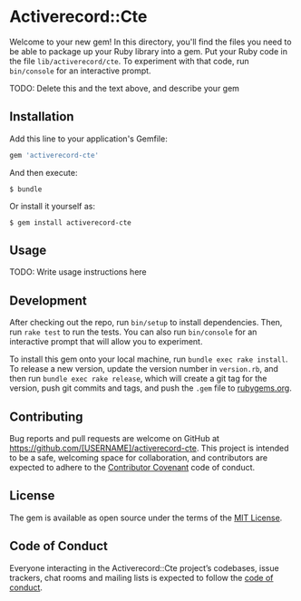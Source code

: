 # Activerecord::Cte

Welcome to your new gem! In this directory, you'll find the files you need to be able to package up your Ruby library into a gem. Put your Ruby code in the file `lib/activerecord/cte`. To experiment with that code, run `bin/console` for an interactive prompt.

TODO: Delete this and the text above, and describe your gem

## Installation

Add this line to your application's Gemfile:

```ruby
gem 'activerecord-cte'
```

And then execute:

    $ bundle

Or install it yourself as:

    $ gem install activerecord-cte

## Usage

TODO: Write usage instructions here

## Development

After checking out the repo, run `bin/setup` to install dependencies. Then, run `rake test` to run the tests. You can also run `bin/console` for an interactive prompt that will allow you to experiment.

To install this gem onto your local machine, run `bundle exec rake install`. To release a new version, update the version number in `version.rb`, and then run `bundle exec rake release`, which will create a git tag for the version, push git commits and tags, and push the `.gem` file to [rubygems.org](https://rubygems.org).

## Contributing

Bug reports and pull requests are welcome on GitHub at https://github.com/[USERNAME]/activerecord-cte. This project is intended to be a safe, welcoming space for collaboration, and contributors are expected to adhere to the [Contributor Covenant](http://contributor-covenant.org) code of conduct.

## License

The gem is available as open source under the terms of the [MIT License](https://opensource.org/licenses/MIT).

## Code of Conduct

Everyone interacting in the Activerecord::Cte project’s codebases, issue trackers, chat rooms and mailing lists is expected to follow the [code of conduct](https://github.com/[USERNAME]/activerecord-cte/blob/master/CODE_OF_CONDUCT.md).
